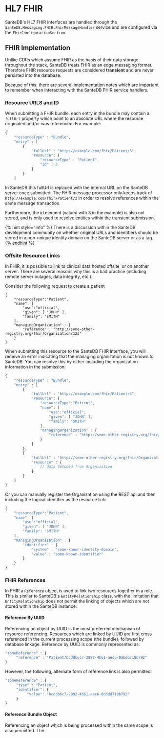 # HL7 FHIR

SanteDB's HL7 FHIR interfaces are handled through the `SanteDB.Messaging.FHIR.FhirMessageHandler` service and are configured via the `FhirConfigurationSection`.

## FHIR Implementation

Unlike CDRs which assume FHIR as the basis of their data storage throughout the stack, SanteDB treats FHIR as an edge messaging format. Therefore FHIR resource requests are considered **transient** and are never persisted into the database.

Because of this, there are several implementation notes which are important to remember when interacting with the SanteDB FHIR service handlers.

### Resource URLS and ID

When submitting a FHIR bundle, each entry in the bundle may contain a `fullUrl` property which point to an absolute URL where the resource originated and/or was referenced. For example:

```javascript
{
    "resourceType" : "Bundle",
    "entry" : [
        {
            "fullUrl" : "http://example.com/fhir/Patient/3",
            "resource": {
                "resourceType" : "Patient",
                "id" : 3
            }
        }
    ]
```

In SanteDB this fullUrl is replaced with the internal URL on the SanteDB server once submitted. The FHIR message processor only keeps track of `http://example.com/fhir/Patient/3` in order to resolve references within the same message transaction. 

Furthermore, the id element \(valued with 3 in the example\) is also not stored, and is only used to resolve entities within the transient submission.

{% hint style="info" %}
There is a discussion within the SanteDB development community on whether original URLs and identifiers should be stored in a non-unique identity domain on the SanteDB server or as a tag. 
{% endhint %}

### Offsite Resource Links

In FHIR, it is possible to link to clinical data hosted offsite, or on another server. There are several reasons why this is a bad practice \(including remote server outages, data integrity, etc.\). 

Consider the following request to create a patient

```text
{
    "resourceType":"Patient",
    "name": [
        "use":"official",
        "given": [ "JOHN" ],
        "family": "SMITH"
    ],
    "managingOrganization" : {
        "reference" : "http://some-other-registry.org/fhir/Organization/123"
    }
}
```

When submitting this resource to the SanteDB FHIR interface, you will receive an error indicating that the managing organization is not known to SanteDB. You can resolve this by either including the organization information in the submission:

```javascript
{
    "resourceType" : "Bundle",
    "entry" : [
        {
            "fullUrl" : "http://example.com/fhir/Patient/3",
            "resource": {
                "resourceType":"Patient",
                "name": [
                    "use":"official",
                    "given": [ "JOHN" ],
                    "family": "SMITH"
                ],
                "managingOrganization" : {
                    "reference" : "http://some-other-registry.org/fhir/Organization/123"
                }
            }
        },
        {
            "fullUrl" : "http://some-other-registry.org/fhir/Organization/123",
            "resource" : {
                // data fetched from Organization
            }
        }
    ]
}
```

Or you can manually register the Organization using the REST api and then including the logical identifier as the resource link:

```javascript
{
    "resourceType":"Patient",
    "name": [
        "use":"official",
        "given": [ "JOHN" ],
        "family": "SMITH"
    ],
    "managingOrganization" : {
        "identifier" : {
            "system" : "some-known-identity-domain",
            "value" : "some-known-identifier"
        }
    }
}
```

### FHIR References

In FHIR a `Reference` object is used to link two resources together in a role. This is similar to SanteDB's `EntityRelationship` class, with the limitation that `EntityRelationship` does not permit the linking of objects which are not stored within the SanteDB instance. 

#### Reference By UUID

Referencing an object by UUID is the most preferred mechanism of resource referencing. Resources which are linked by UUID are first cross referenced in the current processing scope \(the bundle\), followed by database linkage. Reference by UUID is commonly represented as:

```javascript
"someReference" : {
     "reference" : "Patient/bcddb6c7-2892-4b61-aec6-0dbdd718b792"
}
```

However, the following, alternate form of reference link is also permitted:

```javascript
"someReference" : {
     "type" : "Patient",
     "identifier": {
          "value": "bcddb6c7-2892-4b61-aec6-0dbdd718b792"
     }
}
```

#### Reference Bundle Object

Referencing an object which is being processed within the same scope is also permitted. The 

